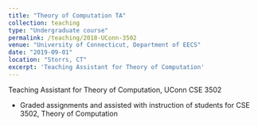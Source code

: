```yaml
---
title: "Theory of Computation TA"
collection: teaching
type: "Undergraduate course"
permalink: /teaching/2018-UConn-3502
venue: "University of Connecticut, Department of EECS"
date: "2019-09-01"
location: "Storrs, CT"
excerpt: 'Teaching Assistant for Theory of Computation'
---
```


Teaching Assistant for Theory of Computation, UConn CSE 3502
  * Graded assignments and assisted with instruction of students for CSE 3502, Theory of Computation